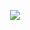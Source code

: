 <p align="center">
  <img src="https://github.com/vifatala/vifatala/assets/53492255/4b2414cb-a199-4ebe-88a8-0e2ff59e6452" />
</p>


<!--
**vifatala/vifatala** is a ✨ _special_ ✨ repository because its `README.md` (this file) appears on your GitHub profile.

Here are some ideas to get you started:

- 🔭 I’m currently working on ...
- 🌱 I’m currently learning ...
- 👯 I’m looking to collaborate on ...
- 🤔 I’m looking for help with ...
- 💬 Ask me about ...
- 📫 How to reach me: ...
- 😄 Pronouns: ...
- ⚡ Fun fact: ...
-->
